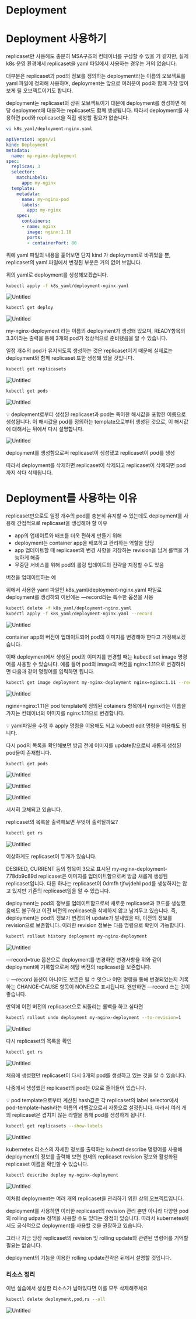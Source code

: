 # Deployment

# Deployment 사용하기

replicaset만 사용해도 충분히 MSA구조의 컨테이너를 구성할 수 있을 거 같지만, 실제 k8s 운영 환경에서 replicaset을 yaml 파일에서 사용하는 경우는 거의 없습니다. 

대부분은 replicaset과 pod의 정보를 정의하는 deployment라는 이름의 오브젝트를 yaml 파일에 정의해 사용하며, deployment는 앞으로 여러분이 pod와 함께 가장 많이 보게 될 오브젝트이기도 합니다.

deployment는 replicaset의 상위 오브젝트이기 대문에 deployment를 생성하면 해당 deployment에 대응하는 replicaset도 함께 생성됩니다. 따라서 deployment를 사용하면 pod와 replicaset을 직접 생성할 필요가 없습니다. 

```bash
vi k8s_yaml/deployment-nginx.yaml
```

```yaml
apiVersion: apps/v1
kind: Deployment
metadata:
  name: my-nginx-deployment
spec:
  replicas: 3
  selector:
    matchLabels:
      app: my-nginx
  template:
    metadata:
      name: my-nginx-pod
      labels:
        app: my-nginx
    spec:
      containers:
      - name: nginx
        image: nginx:1.10
        ports:
        - containerPort: 80
```

위에 yaml 파일의 내용을 훑어보면 단지 kind 가 deployment로 바뀌었을 뿐, replicaset의 yaml 파일에서 변경된 부분은 거의 없어 보입니다. 

위의 yaml로 deployment를 생성해보겠습니다.

```bash
kubectl apply -f k8s_yaml/deployment-nginx.yaml
```

![Untitled](Deployment%20a0e36249006c44f8abf0249b0cf02f70/Untitled.png)

```bash
kubectl get deploy
```

![Untitled](Deployment%20a0e36249006c44f8abf0249b0cf02f70/Untitled%201.png)

my-nginx-deployment 라는 이름의 deployment가 생성돼 있으며, READY항목의 3.3이라는 출력을 통해 3개의 pod가 정상적으로 준비됐음을 알 수 있습니다.

일정 개수의 pod가 유지되도록 생성하는 것은 replicaset이기 때문에 실제로는 deployment와 함께 replicaset 또한 생성돼 있을 것입니다. 

```bash
kubectl get replicasets
```

![Untitled](Deployment%20a0e36249006c44f8abf0249b0cf02f70/Untitled%202.png)

```bash
kubectl get pods
```

![Untitled](Deployment%20a0e36249006c44f8abf0249b0cf02f70/Untitled%203.png)

<aside>
💡 deployment로부터 생성된 replicaset과 pod는 특이한 해시값을 포함한 이름으로 생성됩니다.
이 해시값을 pod를 정의하는 template으로부터 생성된 것으로, 이 해시값에 대해서는 뒤에서 다시 설명합니다.

</aside>

![Untitled](Deployment%20a0e36249006c44f8abf0249b0cf02f70/Untitled%204.png)

deployment를 생성함으로써 replicaset이 생성됐고 replicaset이 pod를 생성

따라서 deployment를 삭제하면 replicaset이 삭제되고 replicaset이 삭제되면 pod까지 삭다 삭제됩니다. 

# Deployment를 사용하는 이유

replicaset만으로도 일정 개수의 pod를 충분히 유지할 수 있는데도 
deployment를 사용해 간접적으로 replicaset을 생성해야 할 이유

- app의 업데이트와 배포를 더욱 편하게 만들기 위해
- deployment는 container app을 배포하고 관리하는 역할을 담당
- app 업데이트할 때 replicaset의 변경 사항을 저장하는 revision을 남겨 롤백을 가능하게 해줌
- 무중단 서비스를 위해 pod의 롤링 업데이트의 전략을 지정할 수도 있음

버전을 업데이트하는 예

위에서 사용한 yaml 파일인 k8s_yaml/deployment-nginx.yaml 파일로 deployment를 생성하되 이번에는 —record라는 특수한 옵션을 사용

```bash
kubectl delete -f k8s_yaml/deployment-nginx.yaml
kubectl apply -f k8s_yaml/deployment-nginx.yaml --record
```

![Untitled](Deployment%20a0e36249006c44f8abf0249b0cf02f70/Untitled%205.png)

container app의 버전이 업데이트되어 pod의 이미지를 변경해야 한다고 가정해보겠습니다. 

이때 deployment에서 생성된 pod의 이미지를 변경할 때는 kubectl set image 명령어를 사용할 수 있습니다. 예를 들어 pod의 image의 버전을 nginx:1.11으로 변경하려면 다음과 같이 명령어를 입력하면 됩니다. 

```bash
kubectl get image deployment my-nginx-deployment nginx=nginx:1.11 --record
```

![Untitled](Deployment%20a0e36249006c44f8abf0249b0cf02f70/Untitled%206.png)

nginx=nginx:1.11은 pod template에 정의된 cotainers 항목에서 nginx라는 이름을 가지는 컨테이너의 이미지를 nginx:1.11으로 변경합니다.

<aside>
💡 yaml파일을 수정 후 apply 명령을 이용해도 되고 kubectl edit 명령을 이용해도 됩니다.

</aside>

다시 pod의 목록을 확인해보면 방금 전에 이미지를 update함으로써 새롭게 생성된 pod들이 존재합니다.

```bash
kubectl get pods
```

![Untitled](Deployment%20a0e36249006c44f8abf0249b0cf02f70/Untitled%207.png)

![Untitled](Deployment%20a0e36249006c44f8abf0249b0cf02f70/Untitled%208.png)

![Untitled](Deployment%20a0e36249006c44f8abf0249b0cf02f70/Untitled%209.png)

서서히 교체되고 있습니다.

replicaset의 목록을 출력해보면 무엇이 출력될까요?

```bash
kubectl get rs
```

![Untitled](Deployment%20a0e36249006c44f8abf0249b0cf02f70/Untitled%2010.png)

이상하게도 replicaset이 두개가 있습니다. 

DESIRED, CURRENT 등의 항목이 3으로 표시된 my-nginx-deployment-778db9c89d replicaset은 이미지를 업데이트함으로써 방금 새롭게 생성된 replicaset입니다. 다른 하나는 replicaset이 0dmfh tjfwjdehl pod를 생성하지는 않고 있지만 기존의 replicaset임을 알 수 있습니다.

deployment는 pod의 정보를 업데이트함으로써 새로운 replicaset과 코드를 생성했음에도 불구하고 이전 버전의 replicaset을 삭제하지 않고 남겨두고 있습니다. 즉, deployment는 pod의 정보가 변경되어 update가 발새앴을 때, 이전의 정보를 revision으로 보존합니다. 이러한 revision 정보는 다음 명렁으로 확인이 가능합니다.

```bash
kubectl rollout history deployment my-nginx-deployment
```

![Untitled](Deployment%20a0e36249006c44f8abf0249b0cf02f70/Untitled%2011.png)

—record=true 옵션으로 deployment를 변경하면 변경사항을 위와 같이 deployment에 기록함으로써 해당 버전의 replicaset을 보존합니다.

<aside>
💡 —record 옵션이 아니어도 보존은 될 수 잇으나 어떤 명령을 통해 변경되었는지 기록하는 CHANGE-CAUSE 항목이 NONE으로 표시됩니다.
왠만하면 —record 쓰는 것이 좋습니다.

</aside>

만약에 이전 버전의 replicaset으로 되돌리는 롤백을 하고 싶다면 

```bash
kubectl rollout undo deployment my-nginx-deployment --to-revision=1
```

![Untitled](Deployment%20a0e36249006c44f8abf0249b0cf02f70/Untitled%2012.png)

다시 replicaset의 목록을 확인

```bash
kubectl get rs
```

![Untitled](Deployment%20a0e36249006c44f8abf0249b0cf02f70/Untitled%2013.png)

처음에 생성했던 replicaset이 다시 3개의 pod를 생성하고 있는 것을 알 수 있습니다.

나중에서 생성했던 replicaset의 pod는 0으로 줄어들어 있습니다.

<aside>
💡 pod template으로부터 계산된 hash값은 각 replicaset의 label selector에서 pod-template-hash라는 이름의 라벨값으로서 자동으로 설정됩니다. 따라서 여러 개의 replicaset은 겹치지 않는 라벨을 통해 pod를 생성하게 됩니다.

```bash
kubectl get replicasets --show-labels
```

![Untitled](Deployment%20a0e36249006c44f8abf0249b0cf02f70/Untitled%2014.png)

</aside>

kubernetes 리소스의 자세한 정보를 출력하는 kubectl describe 명령어를 사용해 deployment의 정보를 출력해 보면 현재의 replicaset revision 정보와 활성화된 replicaset 이름을 확인할 수 있습니다. 

```bash
kubectl describe deploy my-nginx-deployment
```

![Untitled](Deployment%20a0e36249006c44f8abf0249b0cf02f70/Untitled%2015.png)

이처럼 deployment는 여러 개의 replicaset을 관리하기 위한 상위 오브젝트입니다.  

deployment를 사용하면 이러한 replicaset의 revision 관리 뿐만 아니라 다양한 pod의 rolling udpate 정책을 사용할 수도 있다는 장점이 있습니다. 따라서 kubernetes에서도 공식적으로 deployment를 사용할 것을 권장하고 있습니다. 

그러나 지금 당장 replicaset의 revision 및 rolling update와 관련된 명령어를 기억할 필요는 없습니다.

deployment의 기능을 이용한 rolling update전략은 뒤에서 설명할 것입니다.

### 리소스 정리

이번 실습에서 생성한 리소스가 남아있다면 이를 모두 삭제해주세요

```bash
kubectl delete deployment,pod,rs --all
```

![Untitled](Deployment%20a0e36249006c44f8abf0249b0cf02f70/Untitled%2016.png)